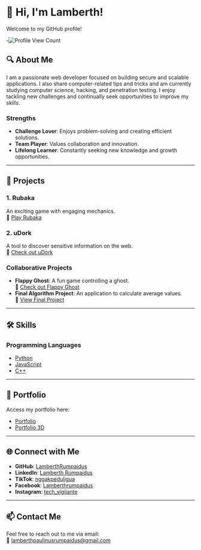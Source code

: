 # 👾 Hi, I'm Lamberth!

Welcome to my GitHub profile!

-![Profile View Count](https://img.shields.io/badge/Profile%20Views-0-blue?style=flat-square)

## 🔍 About Me
I am a passionate web developer focused on building secure and scalable applications. I also share computer-related tips and tricks and am currently studying computer science, hacking, and penetration testing. I enjoy tackling new challenges and continually seek opportunities to improve my skills.

### Strengths
- **Challenge Lover**: Enjoys problem-solving and creating efficient solutions.
- **Team Player**: Values collaboration and innovation.
- **Lifelong Learner**: Constantly seeking new knowledge and growth opportunities.

---

## 💼 Projects

### 1. Rubaka
An exciting game with engaging mechanics.  
🔗 [Play Rubaka](https://rubaka.netlify.app/)

### 2. uDork
A tool to discover sensitive information on the web.  
🔗 [Check out uDork](https://github.com/lamberthrumpaidus/uDork)

### Collaborative Projects
- **Flappy Ghost**: A fun game controlling a ghost.  
  🔗 [Check out Flappy Ghost](https://github.com/lamberthrumpaidus/FlappyGhost)
- **Final Algorithm Project**: An application to calculate average values.  
  🔗 [View Final Project](https://github.com/lamberthrumpaidus/FINAL_PROJECT_ALGORITMA)

---

## 🛠️ Skills

### Programming Languages
- [Python](https://github.com/lamberthrumpaidus/Python)
- [JavaScript](https://github.com/lamberthrumpaidus/JavaScript)
- [C++](https://github.com/lamberthrumpaidus/CPP)

---

## 📂 Portfolio
Access my portfolio here:  
- [Portfolio](https://lamberthrumpaidus.netlify.app/)
- [Portfolio 3D](https://3d-lamberthrumpaidus.netlify.app)
---

## 🌐 Connect with Me
- **GitHub**: [LamberthRumpaidus](https://github.com/lamberthrumpaidus/)
- **LinkedIn**: [Lamberth Rumpaidus](https://www.linkedin.com/in/lamberth-rumpaidus-99343a2b4/)
- **TikTok**: [nggakpeduligua](https://www.tiktok.com/@nggakpeduligua/)
- **Facebook**: [Lamberthrumpaidus](https://www.facebook.com/lamberthrumpaidus/)
- **Instagram**: [tech_vigilante](https://www.instagram.com/tech_vigilante/)

---

## 📫 Contact Me
Feel free to reach out to me via email:  
📧 [lamberthpaulinusrumpaidus@gmail.com](mailto:lamberthpaulinusrumpaidus@gmail.com)
